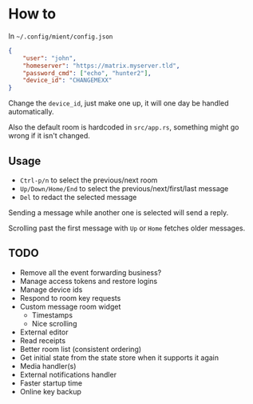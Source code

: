 # How to

In `~/.config/mient/config.json`
```json
{
    "user": "john",
    "homeserver": "https://matrix.myserver.tld",
    "password_cmd": ["echo", "hunter2"],
    "device_id": "CHANGEMEXX"
}
```

Change the `device_id`, just make one up, it will one day be handled automatically.

Also the default room is hardcoded in `src/app.rs`, something might go wrong if
it isn't changed.

## Usage

- `Ctrl-p/n` to select the previous/next room
- `Up/Down/Home/End` to select the previous/next/first/last message
- `Del` to redact the selected message

Sending a message while another one is selected will send a reply.

Scrolling past the first message with `Up` or `Home` fetches older messages.

## TODO

- Remove all the event forwarding business?
- Manage access tokens and restore logins
- Manage device ids
- Respond to room key requests
- Custom message room widget
  - Timestamps
  - Nice scrolling
- External editor
- Read receipts
- Better room list (consistent ordering)
- Get initial state from the state store when it supports it again
- Media handler(s)
- External notifications handler
- Faster startup time
- Online key backup
